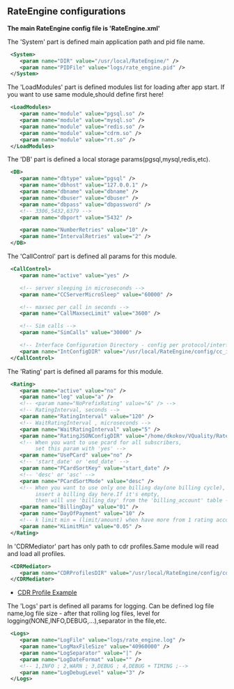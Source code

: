 ## RateEngine configurations

**The main RateEngine config file is 'RateEngine.xml'**

The 'System' part is defined main application path and pid file name.

``` XML
 <System>
    <param name="DIR" value="/usr/local/RateEngine/" />
    <param name="PIDFile" value="logs/rate_engine.pid" />
 </System>
```

The 'LoadModules' part is defined modules list for loading after app start.
If you want to use same module,should define first here!

``` XML
 <LoadModules>
    <param name="module" value="pgsql.so" />
    <param name="module" value="mysql.so" />
    <param name="module" value="redis.so" />
    <param name="module" value="cdrm.so" />
    <param name="module" value="rt.so" />
 </LoadModules>
```

The 'DB' part is defined a local storage params(pgsql,mysql,redis,etc).

``` XML
 <DB>
    <param name="dbtype" value="pgsql" />
    <param name="dbhost" value="127.0.0.1" />
    <param name="dbname" value="dbname" />
    <param name="dbuser" value="dbuser" />
    <param name="dbpass" value="dbpassword" />
    <!-- 3306,5432,6379 -->
    <param name="dbport" value="5432" />

    <param name="NumberRetries" value="10" />
    <param name="IntervalRetries" value="2" />
 </DB>
```

The 'CallControl' part is defined all params for this module.


``` XML
 <CallControl>
    <param name="active" value="yes" />

    <!-- server sleeping in microseconds -->
    <param name="CCServerMicroSleep" value="60000" />

    <!-- maxsec per call in seconds -->
    <param name="CallMaxsecLimit" value="3600" />

    <!-- Sim calls -->
    <param name="SimCalls" value="30000" />

    <!-- Interface Configuration Directory - config per protocol/interface -->
    <param name="IntConfigDIR" value="/usr/local/RateEngine/config/cc_int/" />
 </CallControl>
```

The 'Rating' part is defined all params for this module.

``` XML 
 <Rating>
    <param name="active" value="no" />
    <param name="leg" value="a" />
    <!-- <param name="NoPrefixRating" value="&" /> -->
    <!-- RatingInterval, seconds -->
    <param name="RatingInterval" value="120" />
    <!-- WaitRatingInterval , microseconds -->
    <param name="WaitRatingInterval" value="5" />
    <param name="RatingJSONConfigDIR" value="/home/dkokov/VQuality/RateEngine/v7/src/config/samples/rt_json/" />
    <!-- When you want to use pcard for all subscribers,
         set this param with 'yes' -->
    <param name="UsePCard" value="no" />
    <!-- 'start_date' or 'end_date' -->
    <param name="PCardSortKey" value="start_date" />
    <!-- 'desc' or 'asc' -->
    <param name="PCardSortMode" value="desc" />
    <!-- When you want to use only one billing day(one billing cycle),
         insert a billing day here.If it's empty,
         then will use 'billing_day' from the 'billing_account' table -->
    <param name="BillingDay" value="01" />
    <param name="DayOfPayment" value="10" />
    <!-- k limit min = (limit/amount) when have more from 1 rating account per billing account -->
    <param name="KLimitMin" value="0.05" />
 </Rating>
```

In 'CDRMediator' part has only path to cdr profiles.Same module will read and load all profiles.

``` XML
 <CDRMediator>
    <param name="CDRProfilesDIR" value="/usr/local/RateEngine/config/cdr_profiles/" />
 </CDRMediator>
```

* [CDR Profile Example](cdr_profile.md) 

The 'Logs' part is defined all params for logging.
Can be defined log file name,log file size - after that rolling log files,
level for logging(NONE,INFO,DEBUG,...),separator in the file,etc.

``` XML
 <Logs>
    <param name="LogFile" value="logs/rate_engine.log" />
    <param name="LogMaxFileSize" value="40960000" />
    <param name="LogSeparator" value="|" />
    <param name="LogDateFormat" value="" />
    <!-- 1,INFO ; 2,WARN ; 3,DEBUG ; 4,DEBUG + TIMING ;-->
    <param name="LogDebugLevel" value="3" />
 </Logs>
```
